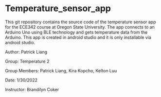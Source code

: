 # Temperature_sensor_app
This git repository contains the source code of the temperature sensor app for the ECE342 course at Oregon State University. The app connects to an Arduino Uno using BLE technology
and gets temperature data from the Arduino. This app is created in android studio and it is only installable via android studio.

Author: Patrick Liang

Group: Temperature 2

Group Members: Patrick Liang, Kira Kopcho, Kelton Luu

Date: 1/30/2022

Instructor: Brandilyn Coker
